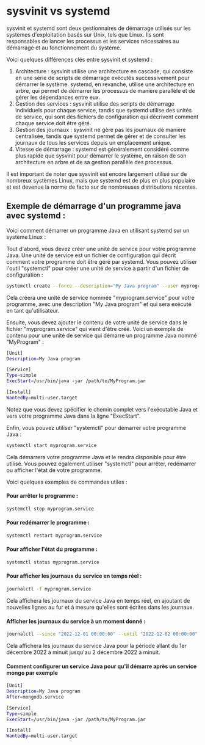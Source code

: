 # sysvinit vs systemd

sysvinit et systemd sont deux gestionnaires de démarrage utilisés sur les systèmes d'exploitation basés sur Unix, tels que Linux. Ils sont responsables de lancer les processus et les services nécessaires au démarrage et au fonctionnement du système.

Voici quelques différences clés entre sysvinit et systemd :

1. Architecture : sysvinit utilise une architecture en cascade, qui consiste en une série de scripts de démarrage exécutés successivement pour démarrer le système. systemd, en revanche, utilise une architecture en arbre, qui permet de démarrer les processus de manière parallèle et de gérer les dépendances entre eux.
2. Gestion des services : sysvinit utilise des scripts de démarrage individuels pour chaque service, tandis que systemd utilise des unités de service, qui sont des fichiers de configuration qui décrivent comment chaque service doit être géré.
3. Gestion des journaux : sysvinit ne gère pas les journaux de manière centralisée, tandis que systemd permet de gérer et de consulter les journaux de tous les services depuis un emplacement unique.
4. Vitesse de démarrage : systemd est généralement considéré comme plus rapide que sysvinit pour démarrer le système, en raison de son architecture en arbre et de sa gestion parallèle des processus.

Il est important de noter que sysvinit est encore largement utilisé sur de nombreux systèmes Linux, mais que systemd est de plus en plus populaire et est devenue la norme de facto sur de nombreuses distributions récentes.

## Exemple de démarrage d'un programme java avec systemd :&#x20;

Voici comment démarrer un programme Java en utilisant systemd sur un système Linux :

Tout d'abord, vous devez créer une unité de service pour votre programme Java. Une unité de service est un fichier de configuration qui décrit comment votre programme doit être géré par systemd. Vous pouvez utiliser l'outil "systemctl" pour créer une unité de service à partir d'un fichier de configuration :

```bash
systemctl create --force --description="My Java program" --user myprogram.service
```

Cela créera une unité de service nommée "myprogram.service" pour votre programme, avec une description "My Java program" et qui sera exécuté en tant qu'utilisateur.

Ensuite, vous devez ajouter le contenu de votre unité de service dans le fichier "myprogram.service" qui vient d'être créé. Voici un exemple de contenu pour une unité de service qui démarre un programme Java nommé "MyProgram" :

```bash
[Unit]
Description=My Java program

[Service]
Type=simple
ExecStart=/usr/bin/java -jar /path/to/MyProgram.jar

[Install]
WantedBy=multi-user.target
```

Notez que vous devez spécifier le chemin complet vers l'exécutable Java et vers votre programme Java dans la ligne "ExecStart".

Enfin, vous pouvez utiliser "systemctl" pour démarrer votre programme Java :

```bash
systemctl start myprogram.service
```

Cela démarrera votre programme Java et le rendra disponible pour être utilisé. Vous pouvez également utiliser "systemctl" pour arrêter, redémarrer ou afficher l'état de votre programme.

Voici quelques exemples de commandes utiles :

#### Pour arrêter le programme :

```bash
systemctl stop myprogram.service
```

#### Pour redémarrer le programme :

```bash
systemctl restart myprogram.service
```

#### Pour afficher l'état du programme :

```bash
systemctl status myprogram.service
```

#### Pour afficher les journaux du service en temps réel :

```bash
journalctl -f myprogram.service
```

Cela affichera les journaux du service Java en temps réel, en ajoutant de nouvelles lignes au fur et à mesure qu'elles sont écrites dans les journaux.

#### Afficher les journaux du service à un moment donné :

```bash
journalctl --since "2022-12-01 00:00:00" --until "2022-12-02 00:00:00" myprogram.service
```

Cela affichera les journaux du service Java pour la période allant du 1er décembre 2022 à minuit jusqu'au 2 décembre 2022 à minuit.

#### Comment configurer un service Java pour qu'il démarre après un service mongo par exemple

```bash
[Unit]
Description=My Java program
After=mongodb.service

[Service]
Type=simple
ExecStart=/usr/bin/java -jar /path/to/MyProgram.jar

[Install]
WantedBy=multi-user.target
```
